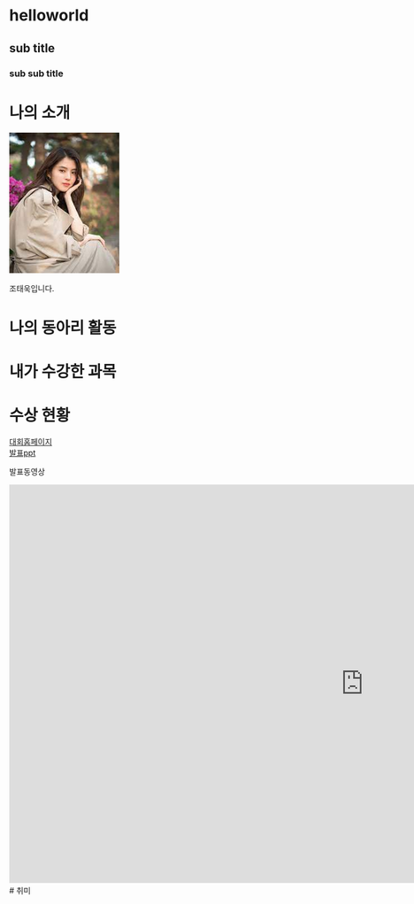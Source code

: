 # helloworld
## sub title
### sub sub title

# 나의 소개
<img src = '1.jpg'></img>

조태욱입니다.

# 나의 동아리 활동

# 내가 수강한 과목

# 수상 현황

[대회홈페이지](https://google.co.kr/)<br>
[발표ppt](/ppt.pptx)<br>

발표동영상<br>
<iframe width="1280" height="720" src="https://www.youtube.com/embed/hwEpSNanGgs" title="한국이 잠재적 핵무기 보유국인 이유 (스위치만 누르면 완성?)" frameborder="0" allow="accelerometer; autoplay; clipboard-write; encrypted-media; gyroscope; picture-in-picture; web-share" allowfullscreen></iframe>
# 취미
